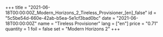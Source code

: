 +++
title = "2021-06-18T00:00:00Z_Modern_Horizons_2_Tireless_Provisioner_[en]_false"
id = "5c5be54d-660e-42ab-b5ea-5e1cf3bad0bc"
date = "2021-06-18T00:00:00Z"
name = "Tireless Provisioner"
lang = ["en"]
price = "0.71"
quantity = 1
foil = false
set = "Modern Horizons 2"
+++
